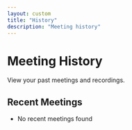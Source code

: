 ```yaml
---
layout: custom
title: "History"
description: "Meeting history"
---
```


# Meeting History

View your past meetings and recordings.

## Recent Meetings

- No recent meetings found
